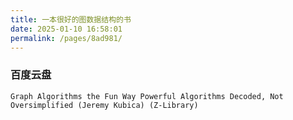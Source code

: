 ```yaml
---
title: 一本很好的图数据结构的书
date: 2025-01-10 16:58:01
permalink: /pages/8ad981/
---
```

### 百度云盘

```
Graph Algorithms the Fun Way Powerful Algorithms Decoded, Not Oversimplified (Jeremy Kubica) (Z-Library)
```

